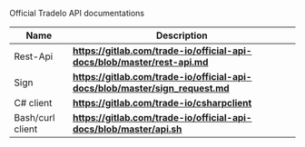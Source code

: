 Official TradeIo API documentations

|**Name**|**Description**|
|---|---|
|Rest-Api|**https://gitlab.com/trade-io/official-api-docs/blob/master/rest-api.md**|
|Sign|**https://gitlab.com/trade-io/official-api-docs/blob/master/sign_request.md**|
|C# client|**https://gitlab.com/trade-io/csharpclient**|
|Bash/curl client|**https://gitlab.com/trade-io/official-api-docs/blob/master/api.sh**|
